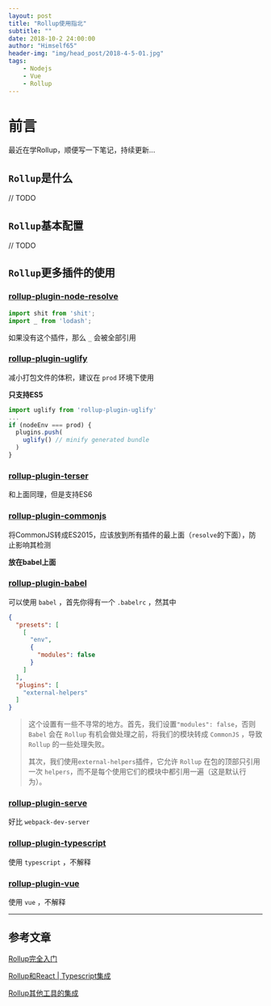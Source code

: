 ```yaml
---
layout: post
title: "Rollup使用指北"
subtitle: ""
date: 2018-10-2 24:00:00
author: "Himself65"
header-img: "img/head_post/2018-4-5-01.jpg"
tags: 
    - Nodejs
    - Vue
    - Rollup
---
```

# 前言

最近在学Rollup，顺便写一下笔记，持续更新...

## `Rollup`是什么

// TODO

## `Rollup`基本配置

// TODO

## `Rollup`更多插件的使用

### [rollup-plugin-node-resolve](https://github.com/rollup/rollup-plugin-node-resolve)

```js
import shit from 'shit';
import _ from 'lodash';
```

如果没有这个插件，那么 `_` 会被全部引用

### [rollup-plugin-uglify](https://github.com/rollup/rollup-plugin-uglify)

减小打包文件的体积，建议在 `prod` 环境下使用

**只支持ES5**

```js
import uglify from 'rollup-plugin-uglify'
...
if (nodeEnv === prod) {
  plugins.push(
    uglify() // minify generated bundle
  )
}
```

### [rollup-plugin-terser](https://github.com/TrySound/rollup-plugin-terser)

和上面同理，但是支持ES6

### [rollup-plugin-commonjs](https://github.com/rollup/rollup-plugin-commonjs)

将CommonJS转成ES2015，应该放到所有插件的最上面（`resolve`的下面），防止影响其检测

**放在babel上面**

### [rollup-plugin-babel](https://github.com/rollup/rollup-plugin-babel)

可以使用 `babel` ，首先你得有一个 `.babelrc` ，然其中

```json
{
  "presets": [
    [
      "env",
      {
        "modules": false
      }
    ]
  ],
  "plugins": [
    "external-helpers"
  ]
}
```

> 这个设置有一些不寻常的地方。首先，我们设置`"modules": false`，否则 `Babel` 会在 `Rollup` 有机会做处理之前，将我们的模块转成 `CommonJS` ，导致 `Rollup` 的一些处理失败。
>
> 其次，我们使用`external-helpers`插件，它允许 `Rollup` 在包的顶部只引用一次 `helpers`，而不是每个使用它们的模块中都引用一遍（这是默认行为）。

### [rollup-plugin-serve](https://github.com/thgh/rollup-plugin-serve)

好比 `webpack-dev-server`

### [rollup-plugin-typescript](https://github.com/rollup/rollup-plugin-typescript)

使用 `typescript` ，不解释

### [rollup-plugin-vue](https://github.com/rollup/rollup-plugin-vue)

使用 `vue` ，不解释

---

## 参考文章

[Rollup完全入门](https://segmentfault.com/a/1190000010628352)

[Rollup和React | Typescript集成](https://cacivy.com/2017/12/21/%E4%BD%BF%E7%94%A8Rollup%E5%AE%9E%E7%8E%B0React-Typescript%E5%BC%80%E5%8F%91%E7%8E%AF%E5%A2%83%E9%85%8D%E7%BD%AE/)

[Rollup其他工具的集成](http://www.jiangweishan.com/jiaocheng/rollupjs/tools/#JavaScript-API)
